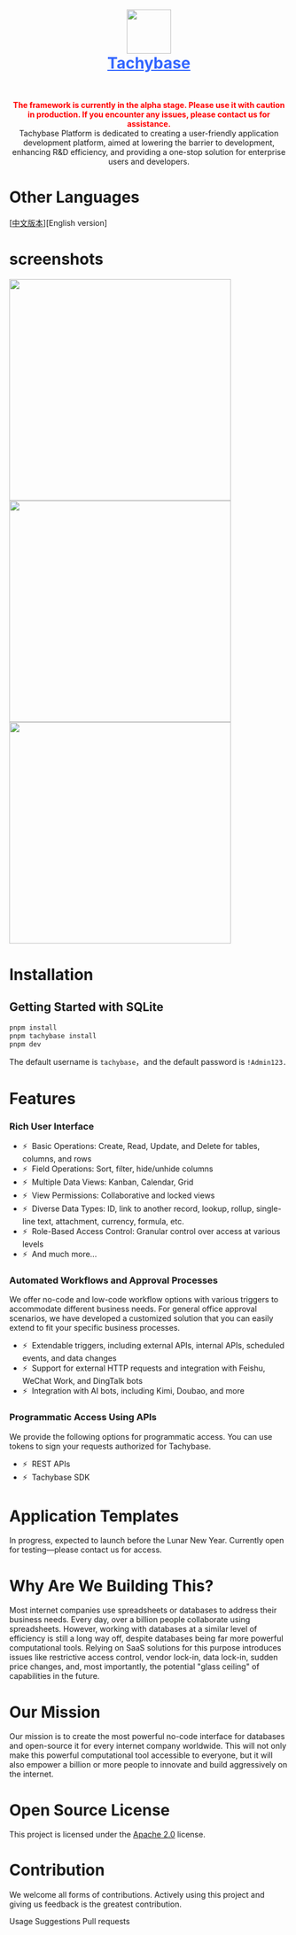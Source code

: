 <h1 align="center" style="border-bottom: none">
    <div>
        <a style="color:#36f" href="https://www.tachybase.com">
            <img src="https://tachybase-1321007335.cos.ap-shanghai.myqcloud.com/3733d6bd0a3376a93ba6180b32194369.png" width="80" />
            <br>
            Tachybase
        </a>
    </div>
</h1>

<br>



<p align="center">
<span style="color:red; font-weight:bold;">The framework is currently in the alpha stage. Please use it with caution in production. If you encounter any issues, please contact us for assistance.</span>
<br>
Tachybase Platform is dedicated to creating a user-friendly application development platform, aimed at lowering the barrier to development, enhancing R&D efficiency, and providing a one-stop solution for enterprise users and developers.
</p>

# Other Languages

[[中文版本](README.EN-US.md)][English version]

# screenshots

<img src="https://tachybase-1321007335.cos.ap-shanghai.myqcloud.com/c862eed8bdeb178ed9f85c999288ce62.webp" width="400" />
<img src="https://tachybase-1321007335.cos.ap-shanghai.myqcloud.com/506541d03628c5bddde74c6117612a1c.png" width="400" />
<img src="https://tachybase-1321007335.cos.ap-shanghai.myqcloud.com/c862eed8bdeb178ed9f85c999288ce62.webp" width="400" />

# Installation

## Getting Started with SQLite

```bash 
pnpm install
pnpm tachybase install
pnpm dev
```

The default username is `tachybase`，and the default password is  `!Admin123.`

# Features

### Rich User Interface

- ⚡ &nbsp;Basic Operations: Create, Read, Update, and Delete for tables, columns, and rows
- ⚡ &nbsp;Field Operations: Sort, filter, hide/unhide columns
- ⚡ &nbsp;Multiple Data Views: Kanban, Calendar, Grid
- ⚡ &nbsp;View Permissions: Collaborative and locked views
- ⚡ &nbsp;Diverse Data Types: ID, link to another record, lookup, rollup, single-line text, attachment, currency, formula, etc.
- ⚡ &nbsp;Role-Based Access Control: Granular control over access at various levels
- ⚡ &nbsp;And much more...

### Automated Workflows and Approval Processes

We offer no-code and low-code workflow options with various triggers to accommodate different business needs. For general office approval scenarios, we have developed a customized solution that you can easily extend to fit your specific business processes.

- ⚡ &nbsp;Extendable triggers, including external APIs, internal APIs, scheduled events, and data changes
- ⚡ &nbsp;Support for external HTTP requests and integration with Feishu, WeChat Work, and DingTalk bots
- ⚡ &nbsp;Integration with AI bots, including Kimi, Doubao, and more

### Programmatic Access Using APIs

We provide the following options for programmatic access. You can use tokens to sign your requests authorized for Tachybase.

- ⚡ &nbsp;REST APIs
- ⚡ &nbsp;Tachybase SDK

# Application Templates

In progress, expected to launch before the Lunar New Year. Currently open for testing—please contact us for access.

# Why Are We Building This?

Most internet companies use spreadsheets or databases to address their business needs. Every day, over a billion people collaborate using spreadsheets. However, working with databases at a similar level of efficiency is still a long way off, despite databases being far more powerful computational tools. Relying on SaaS solutions for this purpose introduces issues like restrictive access control, vendor lock-in, data lock-in, sudden price changes, and, most importantly, the potential "glass ceiling" of capabilities in the future.

# Our Mission

Our mission is to create the most powerful no-code interface for databases and open-source it for every internet company worldwide. This will not only make this powerful computational tool accessible to everyone, but it will also empower a billion or more people to innovate and build aggressively on the internet.

# Open Source License

<p> This project is licensed under the <a href="./LICENSE">Apache 2.0</a> license. </p>


# Contribution

We welcome all forms of contributions. Actively using this project and giving us feedback is the greatest contribution.

Usage
Suggestions
Pull requests
